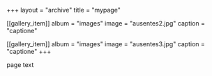 +++
layout = "archive"
title = "mypage"

[[gallery_item]]
  album = "images"
  image = "ausentes2.jpg"
  caption = "captione"

[[gallery_item]]
  album = "images"
  image = "ausentes3.jpg"
  caption = "captione"
+++

page text
